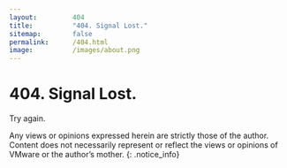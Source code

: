 ```yaml
---
layout:         404
title:          "404. Signal Lost."
sitemap:        false
permalink:      /404.html
image:          /images/about.png
---
```


# 404. Signal Lost.

Try again.

Any views or opinions expressed herein are strictly those of the author. Content does not necessarily represent or reflect the views or opinions of VMware or the author’s mother.
{: .notice_info}
